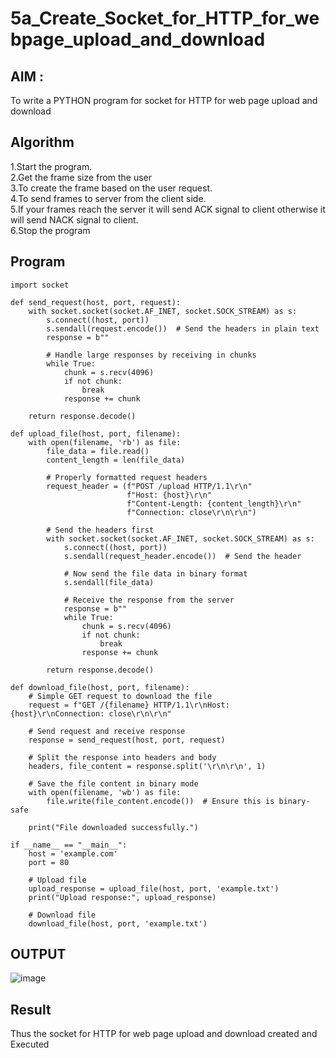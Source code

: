 # 5a_Create_Socket_for_HTTP_for_webpage_upload_and_download
## AIM :
To write a PYTHON program for socket for HTTP for web page upload and download
## Algorithm

1.Start the program.
<BR>
2.Get the frame size from the user
<BR>
3.To create the frame based on the user request.
<BR>
4.To send frames to server from the client side.
<BR>
5.If your frames reach the server it will send ACK signal to client otherwise it will send NACK signal to client.
<BR>
6.Stop the program
<BR>
## Program 
```
import socket

def send_request(host, port, request):
    with socket.socket(socket.AF_INET, socket.SOCK_STREAM) as s:
        s.connect((host, port))
        s.sendall(request.encode())  # Send the headers in plain text
        response = b""
        
        # Handle large responses by receiving in chunks
        while True:
            chunk = s.recv(4096)
            if not chunk:
                break
            response += chunk
        
    return response.decode()

def upload_file(host, port, filename):
    with open(filename, 'rb') as file:
        file_data = file.read()
        content_length = len(file_data)

        # Properly formatted request headers
        request_header = (f"POST /upload HTTP/1.1\r\n"
                          f"Host: {host}\r\n"
                          f"Content-Length: {content_length}\r\n"
                          f"Connection: close\r\n\r\n")
        
        # Send the headers first
        with socket.socket(socket.AF_INET, socket.SOCK_STREAM) as s:
            s.connect((host, port))
            s.sendall(request_header.encode())  # Send the header

            # Now send the file data in binary format
            s.sendall(file_data)

            # Receive the response from the server
            response = b""
            while True:
                chunk = s.recv(4096)
                if not chunk:
                    break
                response += chunk
        
        return response.decode()

def download_file(host, port, filename):
    # Simple GET request to download the file
    request = f"GET /{filename} HTTP/1.1\r\nHost: {host}\r\nConnection: close\r\n\r\n"
    
    # Send request and receive response
    response = send_request(host, port, request)
    
    # Split the response into headers and body
    headers, file_content = response.split('\r\n\r\n', 1)
    
    # Save the file content in binary mode
    with open(filename, 'wb') as file:
        file.write(file_content.encode())  # Ensure this is binary-safe
    
    print("File downloaded successfully.")

if __name__ == "__main__":
    host = 'example.com'
    port = 80

    # Upload file
    upload_response = upload_file(host, port, 'example.txt')
    print("Upload response:", upload_response)

    # Download file
    download_file(host, port, 'example.txt')
```
## OUTPUT
![image](https://github.com/user-attachments/assets/a7ed03f7-3bdd-410d-9d03-560ddfaf5f8a)

## Result
Thus the socket for HTTP for web page upload and download created and Executed
